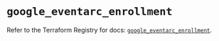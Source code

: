 # `google_eventarc_enrollment`

Refer to the Terraform Registry for docs: [`google_eventarc_enrollment`](https://registry.terraform.io/providers/hashicorp/google/6.43.0/docs/resources/eventarc_enrollment).
